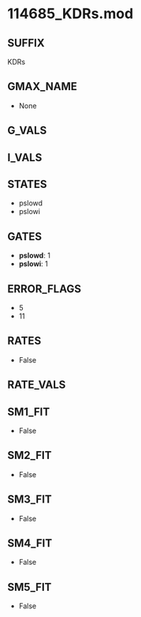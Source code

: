 # 114685_KDRs.mod

## SUFFIX

KDRs

## GMAX_NAME

- None

## G_VALS


## I_VALS


## STATES

- pslowd
- pslowi

## GATES

- **pslowd**: 1
- **pslowi**: 1

## ERROR_FLAGS

- 5
- 11

## RATES

- False

## RATE_VALS


## SM1_FIT

- False

## SM2_FIT

- False

## SM3_FIT

- False

## SM4_FIT

- False

## SM5_FIT

- False


